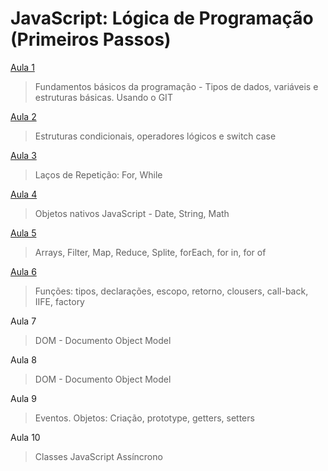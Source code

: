 # JavaScript: Lógica de Programação (Primeiros Passos)

[Aula 1](https://github.com/marcelobarbieri/js_logica/tree/main/logica-de-programacao/aula01)

> Fundamentos básicos da programação - Tipos de dados, variáveis e estruturas básicas. Usando o GIT

[Aula 2](https://github.com/marcelobarbieri/js_logica/tree/main/logica-de-programacao/aula02)

> Estruturas condicionais, operadores lógicos e switch case

[Aula 3](https://github.com/marcelobarbieri/fiap_frontendspecialist/tree/main/logica-de-programacao/aula03)

> Laços de Repetição: For, While

[Aula 4](https://github.com/marcelobarbieri/fiap_frontendspecialist/tree/main/logica-de-programacao/aula04)

> Objetos nativos JavaScript - Date, String, Math

[Aula 5](https://github.com/marcelobarbieri/fiap_frontendspecialist/tree/main/logica-de-programacao/aula05)

> Arrays, Filter, Map, Reduce, Splite, forEach, for in, for of

[Aula 6](https://github.com/marcelobarbieri/fiap_frontendspecialist/tree/main/logica-de-programacao/aula06)

> Funções: tipos, declarações, escopo, retorno, clousers, call-back, IIFE, factory

Aula 7

> DOM - Documento Object Model

Aula 8

> DOM - Documento Object Model

Aula 9

> Eventos. Objetos: Criação, prototype, getters, setters

Aula 10

> Classes JavaScript Assíncrono
